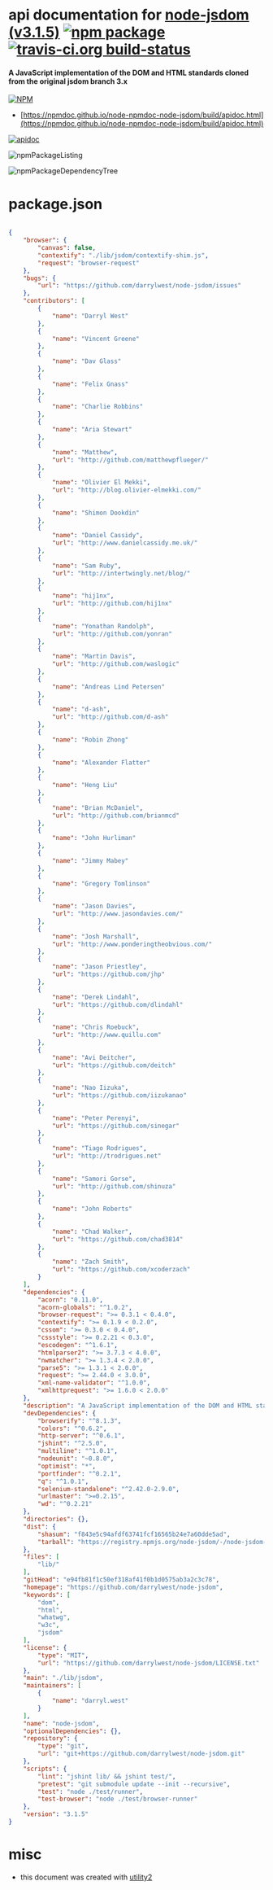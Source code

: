 # api documentation for  [node-jsdom (v3.1.5)](https://github.com/darrylwest/node-jsdom)  [![npm package](https://img.shields.io/npm/v/npmdoc-node-jsdom.svg?style=flat-square)](https://www.npmjs.org/package/npmdoc-node-jsdom) [![travis-ci.org build-status](https://api.travis-ci.org/npmdoc/node-npmdoc-node-jsdom.svg)](https://travis-ci.org/npmdoc/node-npmdoc-node-jsdom)
#### A JavaScript implementation of the DOM and HTML standards cloned from the original jsdom branch 3.x

[![NPM](https://nodei.co/npm/node-jsdom.png?downloads=true&downloadRank=true&stars=true)](https://www.npmjs.com/package/node-jsdom)

- [https://npmdoc.github.io/node-npmdoc-node-jsdom/build/apidoc.html](https://npmdoc.github.io/node-npmdoc-node-jsdom/build/apidoc.html)

[![apidoc](https://npmdoc.github.io/node-npmdoc-node-jsdom/build/screenCapture.buildCi.browser.%252Ftmp%252Fbuild%252Fapidoc.html.png)](https://npmdoc.github.io/node-npmdoc-node-jsdom/build/apidoc.html)

![npmPackageListing](https://npmdoc.github.io/node-npmdoc-node-jsdom/build/screenCapture.npmPackageListing.svg)

![npmPackageDependencyTree](https://npmdoc.github.io/node-npmdoc-node-jsdom/build/screenCapture.npmPackageDependencyTree.svg)



# package.json

```json

{
    "browser": {
        "canvas": false,
        "contextify": "./lib/jsdom/contextify-shim.js",
        "request": "browser-request"
    },
    "bugs": {
        "url": "https://github.com/darrylwest/node-jsdom/issues"
    },
    "contributors": [
        {
            "name": "Darryl West"
        },
        {
            "name": "Vincent Greene"
        },
        {
            "name": "Dav Glass"
        },
        {
            "name": "Felix Gnass"
        },
        {
            "name": "Charlie Robbins"
        },
        {
            "name": "Aria Stewart"
        },
        {
            "name": "Matthew",
            "url": "http://github.com/matthewpflueger/"
        },
        {
            "name": "Olivier El Mekki",
            "url": "http://blog.olivier-elmekki.com/"
        },
        {
            "name": "Shimon Dookdin"
        },
        {
            "name": "Daniel Cassidy",
            "url": "http://www.danielcassidy.me.uk/"
        },
        {
            "name": "Sam Ruby",
            "url": "http://intertwingly.net/blog/"
        },
        {
            "name": "hij1nx",
            "url": "http://github.com/hij1nx"
        },
        {
            "name": "Yonathan Randolph",
            "url": "http://github.com/yonran"
        },
        {
            "name": "Martin Davis",
            "url": "http://github.com/waslogic"
        },
        {
            "name": "Andreas Lind Petersen"
        },
        {
            "name": "d-ash",
            "url": "http://github.com/d-ash"
        },
        {
            "name": "Robin Zhong"
        },
        {
            "name": "Alexander Flatter"
        },
        {
            "name": "Heng Liu"
        },
        {
            "name": "Brian McDaniel",
            "url": "http://github.com/brianmcd"
        },
        {
            "name": "John Hurliman"
        },
        {
            "name": "Jimmy Mabey"
        },
        {
            "name": "Gregory Tomlinson"
        },
        {
            "name": "Jason Davies",
            "url": "http://www.jasondavies.com/"
        },
        {
            "name": "Josh Marshall",
            "url": "http://www.ponderingtheobvious.com/"
        },
        {
            "name": "Jason Priestley",
            "url": "https://github.com/jhp"
        },
        {
            "name": "Derek Lindahl",
            "url": "https://github.com/dlindahl"
        },
        {
            "name": "Chris Roebuck",
            "url": "http://www.quillu.com"
        },
        {
            "name": "Avi Deitcher",
            "url": "https://github.com/deitch"
        },
        {
            "name": "Nao Iizuka",
            "url": "https://github.com/iizukanao"
        },
        {
            "name": "Peter Perenyi",
            "url": "https://github.com/sinegar"
        },
        {
            "name": "Tiago Rodrigues",
            "url": "http://trodrigues.net"
        },
        {
            "name": "Samori Gorse",
            "url": "http://github.com/shinuza"
        },
        {
            "name": "John Roberts"
        },
        {
            "name": "Chad Walker",
            "url": "https://github.com/chad3814"
        },
        {
            "name": "Zach Smith",
            "url": "https://github.com/xcoderzach"
        }
    ],
    "dependencies": {
        "acorn": "0.11.0",
        "acorn-globals": "^1.0.2",
        "browser-request": ">= 0.3.1 < 0.4.0",
        "contextify": ">= 0.1.9 < 0.2.0",
        "cssom": ">= 0.3.0 < 0.4.0",
        "cssstyle": ">= 0.2.21 < 0.3.0",
        "escodegen": "^1.6.1",
        "htmlparser2": ">= 3.7.3 < 4.0.0",
        "nwmatcher": ">= 1.3.4 < 2.0.0",
        "parse5": ">= 1.3.1 < 2.0.0",
        "request": ">= 2.44.0 < 3.0.0",
        "xml-name-validator": "^1.0.0",
        "xmlhttprequest": ">= 1.6.0 < 2.0.0"
    },
    "description": "A JavaScript implementation of the DOM and HTML standards cloned from the original jsdom branch 3.x",
    "devDependencies": {
        "browserify": "^8.1.3",
        "colors": "^0.6.2",
        "http-server": "^0.6.1",
        "jshint": "^2.5.0",
        "multiline": "^1.0.1",
        "nodeunit": "~0.8.0",
        "optimist": "*",
        "portfinder": "^0.2.1",
        "q": "^1.0.1",
        "selenium-standalone": "^2.42.0-2.9.0",
        "urlmaster": ">=0.2.15",
        "wd": "^0.2.21"
    },
    "directories": {},
    "dist": {
        "shasum": "f843e5c94afdf63741fcf16565b24e7a60dde5ad",
        "tarball": "https://registry.npmjs.org/node-jsdom/-/node-jsdom-3.1.5.tgz"
    },
    "files": [
        "lib/"
    ],
    "gitHead": "e94fb81f1c50ef318af41f0b1d0575ab3a2c3c78",
    "homepage": "https://github.com/darrylwest/node-jsdom",
    "keywords": [
        "dom",
        "html",
        "whatwg",
        "w3c",
        "jsdom"
    ],
    "license": {
        "type": "MIT",
        "url": "https://github.com/darrylwest/node-jsdom/LICENSE.txt"
    },
    "main": "./lib/jsdom",
    "maintainers": [
        {
            "name": "darryl.west"
        }
    ],
    "name": "node-jsdom",
    "optionalDependencies": {},
    "repository": {
        "type": "git",
        "url": "git+https://github.com/darrylwest/node-jsdom.git"
    },
    "scripts": {
        "lint": "jshint lib/ && jshint test/",
        "pretest": "git submodule update --init --recursive",
        "test": "node ./test/runner",
        "test-browser": "node ./test/browser-runner"
    },
    "version": "3.1.5"
}
```



# misc
- this document was created with [utility2](https://github.com/kaizhu256/node-utility2)
